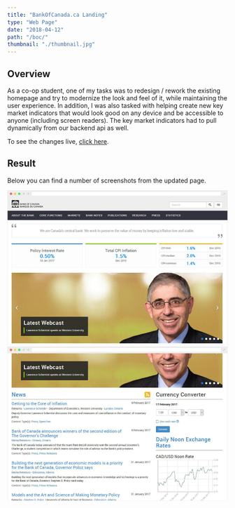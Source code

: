```yaml
---
title: "BankOfCanada.ca Landing"
type: "Web Page"
date: "2018-04-12"
path: "/boc/"
thumbnail: "./thumbnail.jpg"
---
```


## Overview

As a co-op student, one of my tasks was to redesign / rework the existing homepage and try to modernize the look and feel of it, while maintaining the user experience.  In addition, I was also tasked with helping create new key market indicators that would look good on any device and be accessible to anyone (including screen readers). The key market indicators had to pull dynamically from our backend api as well.

To see the changes live, [click here](http://www.bankofcanada.ca/ "Bank of Canada").

## Result

Below you can find a number of screenshots from the updated page.

![Screenshot 1](./image1.jpg)
![Screenshot 2](./image2.jpg)